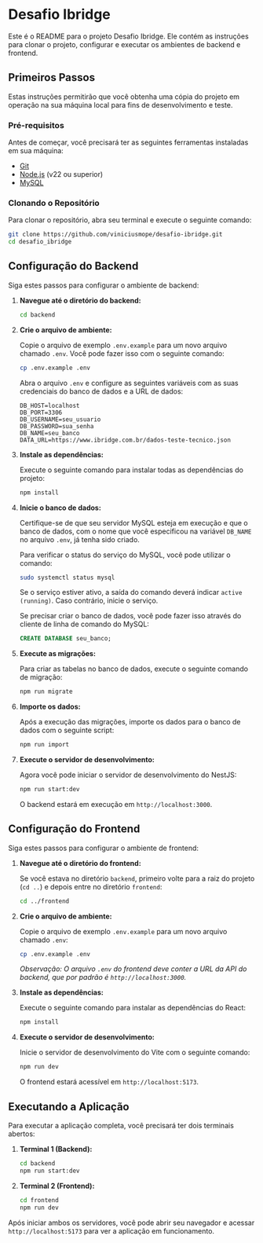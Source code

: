 # Desafio Ibridge

Este é o README para o projeto Desafio Ibridge. Ele contém as instruções para clonar o projeto, configurar e executar os ambientes de backend e frontend.

## Primeiros Passos

Estas instruções permitirão que você obtenha uma cópia do projeto em operação na sua máquina local para fins de desenvolvimento e teste.

### Pré-requisitos

Antes de começar, você precisará ter as seguintes ferramentas instaladas em sua máquina:

- [Git](https://git-scm.com/)
- [Node.js](https://nodejs.org/) (v22 ou superior)
- [MySQL](https://www.mysql.com/)

### Clonando o Repositório

Para clonar o repositório, abra seu terminal e execute o seguinte comando:

```bash
git clone https://github.com/viniciusmope/desafio-ibridge.git
cd desafio_ibridge
```

## Configuração do Backend

Siga estes passos para configurar o ambiente de backend:

1.  **Navegue até o diretório do backend:**

    ```bash
    cd backend
    ```

2.  **Crie o arquivo de ambiente:**

    Copie o arquivo de exemplo `.env.example` para um novo arquivo chamado `.env`. Você pode fazer isso com o seguinte comando:

    ```bash
    cp .env.example .env
    ```

    Abra o arquivo `.env` e configure as seguintes variáveis com as suas credenciais do banco de dados e a URL de dados:

    ```
    DB_HOST=localhost
    DB_PORT=3306
    DB_USERNAME=seu_usuario
    DB_PASSWORD=sua_senha
    DB_NAME=seu_banco
    DATA_URL=https://www.ibridge.com.br/dados-teste-tecnico.json
    ```

3.  **Instale as dependências:**

    Execute o seguinte comando para instalar todas as dependências do projeto:

    ```bash
    npm install
    ```

4.  **Inicie o banco de dados:**

    Certifique-se de que seu servidor MySQL esteja em execução e que o banco de dados, com o nome que você especificou na variável `DB_NAME` no arquivo `.env`, já tenha sido criado.

    Para verificar o status do serviço do MySQL, você pode utilizar o comando:

    ```bash
    sudo systemctl status mysql
    ```

    Se o serviço estiver ativo, a saída do comando deverá indicar `active (running)`. Caso contrário, inicie o serviço.

    Se precisar criar o banco de dados, você pode fazer isso através do cliente de linha de comando do MySQL:

    ```sql
    CREATE DATABASE seu_banco;
    ```

5.  **Execute as migrações:**

    Para criar as tabelas no banco de dados, execute o seguinte comando de migração:

    ```bash
    npm run migrate
    ```

6.  **Importe os dados:**

    Após a execução das migrações, importe os dados para o banco de dados com o seguinte script:

    ```bash
    npm run import
    ```

7.  **Execute o servidor de desenvolvimento:**

    Agora você pode iniciar o servidor de desenvolvimento do NestJS:

    ```bash
    npm run start:dev
    ```

    O backend estará em execução em `http://localhost:3000`.

## Configuração do Frontend

Siga estes passos para configurar o ambiente de frontend:

1.  **Navegue até o diretório do frontend:**

    Se você estava no diretório `backend`, primeiro volte para a raiz do projeto (`cd ..`) e depois entre no diretório `frontend`:

    ```bash
    cd ../frontend
    ```

2.  **Crie o arquivo de ambiente:**

    Copie o arquivo de exemplo `.env.example` para um novo arquivo chamado `.env`:

    ```bash
    cp .env.example .env
    ```

    *Observação: O arquivo `.env` do frontend deve conter a URL da API do backend, que por padrão é `http://localhost:3000`.*

3.  **Instale as dependências:**

    Execute o seguinte comando para instalar as dependências do React:

    ```bash
    npm install
    ```

4.  **Execute o servidor de desenvolvimento:**

    Inicie o servidor de desenvolvimento do Vite com o seguinte comando:

    ```bash
    npm run dev
    ```

    O frontend estará acessível em `http://localhost:5173`.

## Executando a Aplicação

Para executar a aplicação completa, você precisará ter dois terminais abertos:

1.  **Terminal 1 (Backend):**
    ```bash
    cd backend
    npm run start:dev
    ```

2.  **Terminal 2 (Frontend):**
    ```bash
    cd frontend
    npm run dev
    ```

Após iniciar ambos os servidores, você pode abrir seu navegador e acessar `http://localhost:5173` para ver a aplicação em funcionamento.
